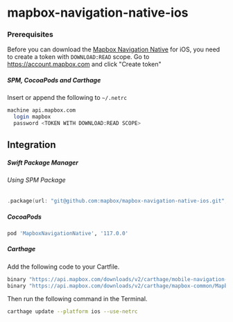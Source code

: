 # mapbox-navigation-native-ios

### Prerequisites

Before you can download the [Mapbox Navigation Native](https://github.com/mapbox/mapbox-navigation-native) for iOS, you need to create a token with `DOWNLOAD:READ` scope.
Go to https://account.mapbox.com and click "Create token"

##### SPM, CocoaPods and Carthage
Insert or append the following to `~/.netrc`

```bash
machine api.mapbox.com
  login mapbox
  password <TOKEN WITH DOWNLOAD:READ SCOPE>
```

## Integration

##### Swift Package Manager

###### Using SPM Package

```swift
.package(url: "git@github.com:mapbox/mapbox-navigation-native-ios.git", from: "117.0.0"),
```

##### CocoaPods

```ruby
pod 'MapboxNavigationNative', '117.0.0'
```

##### Carthage

Add the following code to your Cartfile.

```bash
binary "https://api.mapbox.com/downloads/v2/carthage/mobile-navigation-native/MapboxNavigationNative.json" == 117.0.0
binary "https://api.mapbox.com/downloads/v2/carthage/mapbox-common/MapboxCommon-ios.json" == 23.1.0-rc.1
```

Then run the following command in the Terminal.
```bash
carthage update --platform ios --use-netrc
```
